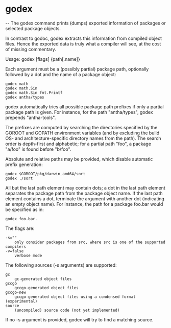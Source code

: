 # godex
--
The godex command prints (dumps) exported information of packages or selected
package objects.

In contrast to godoc, godex extracts this information from compiled object
files. Hence the exported data is truly what a compiler will see, at the cost of
missing commentary.

Usage: godex [flags] {path[.name]}

Each argument must be a (possibly partial) package path, optionally followed by
a dot and the name of a package object:

    godex math
    godex math.Sin
    godex math.Sin fmt.Printf
    godex antha/types

godex automatically tries all possible package path prefixes if only a partial
package path is given. For instance, for the path "antha/types", godex prepends
"antha-tools".

The prefixes are computed by searching the directories specified by the GOROOT
and GOPATH environment variables (and by excluding the build OS- and
architecture-specific directory names from the path). The search order is
depth-first and alphabetic; for a partial path "foo", a package "a/foo" is found
before "b/foo".

Absolute and relative paths may be provided, which disable automatic prefix
generation:

    godex $GOROOT/pkg/darwin_amd64/sort
    godex ./sort

All but the last path element may contain dots; a dot in the last path element
separates the package path from the package object name. If the last path
element contains a dot, terminate the argument with another dot (indicating an
empty object name). For instance, the path for a package foo.bar would be
specified as in:

    godex foo.bar.

The flags are:

    -s=""
    	only consider packages from src, where src is one of the supported compilers
    -v=false
    	verbose mode

The following sources (-s arguments) are supported:

    gc
    	gc-generated object files
    gccgo
    	gccgo-generated object files
    gccgo-new
    	gccgo-generated object files using a condensed format (experimental)
    source
    	(uncompiled) source code (not yet implemented)

If no -s argument is provided, godex will try to find a matching source.
